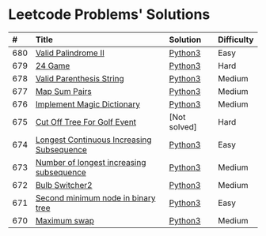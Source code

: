 # Leetcode Problems' Solutions

| #    | Title                                                                                                                 | Solution                                                  | Difficulty |
| :--- | :-------------------------------------------------------------------------------------------------------------------- | :-------------------------------------------------------- | :--------- |
| 680  | [Valid Palindrome II](https://leetcode.com/problems/valid-palindrome-ii/)                                             | [Python3](./valid_palindrome.py)                          | Easy       |
| 679  | [24 Game](https://leetcode.com/problems/24-game/)                                                                     | [Python3](./24_game.py)                                   | Hard       |
| 678  | [Valid Parenthesis String](https://leetcode.com/problems/valid-parenthesis-string/)                                   | [Python3](./valid_parenthesis_string.py)                  | Medium     |
| 677  | [Map Sum Pairs](https://leetcode.com/problems/map-sum-pairs/)                                                         | [Python3](./map_sun_pairs.py)                             | Medium     |
| 676  | [Implement Magic Dictionary](https://leetcode.com/problems/implement-magic-dictionary/)                               | [Python3](./implement_magic_dictionary.py)                | Medium     |
| 675  | [Cut Off Tree For Golf Event](https://leetcode.com/problems/cut-off-trees-for-golf-event/)                            | [Not solved]                                              | Hard       |
| 674  | [Longest Continuous Increasing Subsequence](https://leetcode.com/problems/longest-continuous-increasing-subsequence/) | [Python3](./longest_continuous_increasing_subsequence.py) | Easy       |
| 673  | [Number of longest increasing subsequence](https://leetcode.com/problems/number-of-longest-increasing-subsequence/)   | [Python3](./number_of_longest_increasing_subsequence.py)  | Medium     |
| 672  | [Bulb Switcher2](https://leetcode.com/problems/bulb-switcher-ii/)                                                     | [Python3](./bulb_switcher2.py)                            | Medium     |
| 671  | [Second minimum node in binary tree](https://leetcode.com/problems/second-minimum-node-in-a-binary-tree/)             | [Python3](./second_minimum_node_in_binary_tree.py)        | Easy       |
| 670  | [Maximum swap](https://leetcode.com/problems/maximum-swap/)                                                           | [Python3](./maximum_swap.py)                              | Medium     |